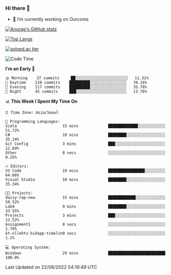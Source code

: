 ### Hi there 👋

- 🔭 I’m currently working on Ourcoms

<!--
**Rhange/Rhange** is a ✨ _special_ ✨ repository because its `README.md` (this file) appears on your GitHub profile.

Here are some ideas to get you started:

- 🌱 I’m currently learning ...
- 👯 I’m looking to collaborate on ...
- 🤔 I’m looking for help with ...
- 💬 Ask me about ...
- 📫 How to reach me: ...
- 😄 Pronouns: ...
- ⚡ Fun fact: ...
-->

[![Anurag's GitHub stats](https://github-readme-stats.vercel.app/api?username=rhange&show_icons=true&theme=gruvbox)](https://github.com/anuraghazra/github-readme-stats)

[![Top Langs](https://github-readme-stats.vercel.app/api/top-langs/?username=rhange&layout=compact&theme=gruvbox)](https://github.com/anuraghazra/github-readme-stats)

[![solved.ac tier](http://mazassumnida.wtf/api/generate_badge?boj=rhange0511)](https://solved.ac/rhange0511)

  <!--START_SECTION:waka-->
![Code Time](http://img.shields.io/badge/Code%20Time-522%20hrs%2021%20mins-blue)

**I'm an Early 🐤** 

```text
🌞 Morning    37 commits     ██░░░░░░░░░░░░░░░░░░░░░░░   11.31% 
🌆 Daytime    128 commits    █████████░░░░░░░░░░░░░░░░   39.14% 
🌃 Evening    117 commits    █████████░░░░░░░░░░░░░░░░   35.78% 
🌙 Night      45 commits     ███░░░░░░░░░░░░░░░░░░░░░░   13.76%

```


📊 **This Week I Spent My Time On** 

```text
⌚︎ Time Zone: Asia/Seoul

💬 Programming Languages: 
Scala                    15 mins             █████████████░░░░░░░░░░░░   51.72% 
C#                       10 mins             ████████░░░░░░░░░░░░░░░░░   35.34% 
Git Config               3 mins              ███░░░░░░░░░░░░░░░░░░░░░░   12.69% 
Other                    0 secs              ░░░░░░░░░░░░░░░░░░░░░░░░░   0.25%

🔥 Editors: 
VS Code                  19 mins             ████████████████░░░░░░░░░   64.66% 
Visual Studio            10 mins             ████████░░░░░░░░░░░░░░░░░   35.34%

🐱‍💻 Projects: 
daisy-rap-new            15 mins             ████████████░░░░░░░░░░░░░   50.52% 
Lab4                     9 mins              ████████░░░░░░░░░░░░░░░░░   33.55% 
Projects                 3 mins              ███░░░░░░░░░░░░░░░░░░░░░░   12.52% 
Assignment1              0 secs              ░░░░░░░░░░░░░░░░░░░░░░░░░   1.79% 
kt-ollehtv-bidapp-timelin0 secs              ░░░░░░░░░░░░░░░░░░░░░░░░░   1.2%

💻 Operating System: 
Windows                  29 mins             █████████████████████████   100.0%

```


 Last Updated on 22/08/2022 04:19:49 UTC
<!--END_SECTION:waka-->
